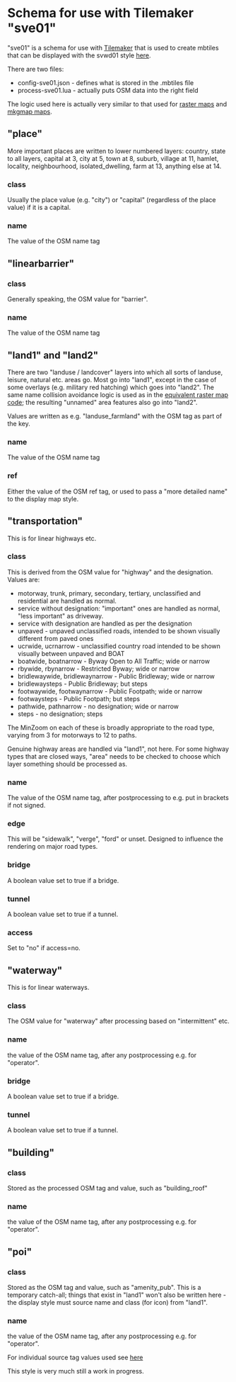 # Schema for use with Tilemaker "sve01"

"sve01" is a schema for use with [Tilemaker](https://github.com/systemed/tilemaker) that is used to create 
mbtiles that can be displayed with the svwd01 style [here](https://github.com/SomeoneElseOSM/SomeoneElse-vector-web-display/blob/main/README.md).

There are two files:

* config-sve01.json - defines what is stored in the .mbtiles file
* process-sve01.lua - actually puts OSM data into the right field

The logic used here is actually very similar to that used for [raster maps](https://github.com/SomeoneElseOSM/SomeoneElse-style/blob/master/style.lua) and [mkgmap maps](https://github.com/SomeoneElseOSM/mkgmap_style_ajt/blob/master/transform_03.lua).

## "place"

More important places are written to lower numbered layers: country, state to all layers, capital at 3, city at 5, town at 8, suburb, village at 11, hamlet, locality, neighbourhood, isolated_dwelling, farm at 13, anything else at 14.

### class

Usually the place value (e.g. "city") or "capital" (regardless of the place value) if it is a capital.

### name

The value of the OSM name tag

## "linearbarrier"

### class

Generally speaking, the OSM value for "barrier".

### name

The value of the OSM name tag

## "land1" and "land2"

There are two "landuse / landcover" layers into which all sorts of landuse, leisure, natural etc. areas go.  Most go into "land1", except in the case of some overlays (e.g. military red hatching) which goes into "land2".  The same name collision avoidance logic is used as in the [equivalent raster map code](https://github.com/SomeoneElseOSM/SomeoneElse-style); the resulting "unnamed" area features also go into "land2".

Values are written as e.g. "landuse_farmland" with the OSM tag as part of the key.

### name

The value of the OSM name tag

### ref

Either the value of the OSM ref tag, or used to pass a "more detailed name" to the display map style.

## "transportation"

This is for linear highways etc.

### class

This is derived from the OSM value for "highway" and the designation.  Values are:

* motorway, trunk, primary, secondary, tertiary, unclassified and residential are handled as normal.
* service without designation: "important" ones are handled as normal, "less important" as driveway.
* service with designation are handled as per the designation
* unpaved - unpaved unclassified roads, intended to be shown visually different from paved ones
* ucrwide, ucrnarrow - unclassified country road intended to be shown visually between unpaved and BOAT
* boatwide, boatnarrow - Byway Open to All Traffic; wide or narrow
* rbywide, rbynarrow - Restricted Byway; wide or narrow
* bridlewaywide, bridlewaynarrow - Public Bridleway; wide or narrow
* bridlewaysteps - Public Bridleway; but steps
* footwaywide, footwaynarrow - Public Footpath; wide or narrow
* footwaysteps - Public Footpath; but steps
* pathwide, pathnarrow - no designation; wide or narrow
* steps - no designation; steps

The MinZoom on each of these is broadly appropriate to the road type, varying from 3 for motorways to 12 to paths.

Genuine highway areas are handled via "land1", not here.  For some highway types that are closed ways, "area" needs to be checked to choose which layer something should be processed as.

### name

The value of the OSM name tag, after postprocessing to e.g. put in brackets if not signed.

### edge

This will be "sidewalk", "verge", "ford" or unset.  Designed to influence the rendering on major road types.

### bridge

A boolean value set to true if a bridge.

### tunnel

A boolean value set to true if a tunnel.

### access

Set to "no" if access=no.

## "waterway"

This is for linear waterways.

### class

The OSM value for "waterway" after processing based on "intermittent" etc.

### name

the value of the OSM name tag, after any postprocessing e.g. for "operator".

### bridge

A boolean value set to true if a bridge.

### tunnel

A boolean value set to true if a tunnel.

## "building"

### class

Stored as the processed OSM tag and value, such as "building_roof"

### name

the value of the OSM name tag, after any postprocessing e.g. for "operator".

## "poi"

### class

Stored as the OSM tag and value, such as "amenity_pub".  This is a temporary catch-all; things that exist in "land1" won't also be written here - the display style must source name and class (for icon) from "land1".

### name

the value of the OSM name tag, after any postprocessing e.g. for "operator".


For individual source tag values used see [here](https://taginfo.openstreetmap.org/projects/someoneelse_vector_sve01#tags)

This style is very much still a work in progress.

